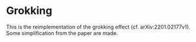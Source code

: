 # Grokking

This is the reimplementation of the grokking effect (cf. arXiv:2201.02177v1).
Some simplification from the paper are made.
